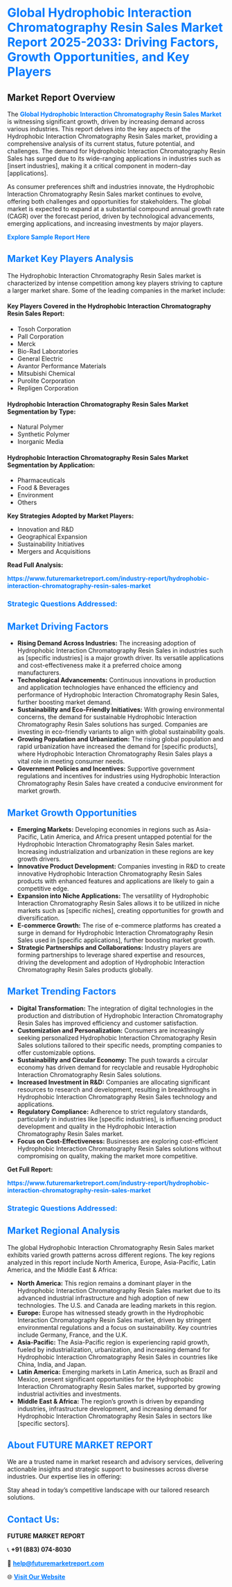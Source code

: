 <h1 style="color: #007BFF;">Global Hydrophobic Interaction Chromatography Resin Sales Market Report 2025-2033: Driving Factors, Growth Opportunities, and Key Players</h1>

<section id="overview">
<h2>Market Report Overview</h2>
<p>The <a href="https://www.futuremarketreport.com/industry-report/hydrophobic-interaction-chromatography-resin-sales-market" style="color: #007BFF; text-decoration: none;"><strong>Global Hydrophobic Interaction Chromatography Resin Sales Market</strong></a> is witnessing significant growth, driven by increasing demand across various industries. This report delves into the key aspects of the Hydrophobic Interaction Chromatography Resin Sales market, providing a comprehensive analysis of its current status, future potential, and challenges. The demand for Hydrophobic Interaction Chromatography Resin Sales has surged due to its wide-ranging applications in industries such as [insert industries], making it a critical component in modern-day [applications].</p>
<p>As consumer preferences shift and industries innovate, the Hydrophobic Interaction Chromatography Resin Sales market continues to evolve, offering both challenges and opportunities for stakeholders. The global market is expected to expand at a substantial compound annual growth rate (CAGR) over the forecast period, driven by technological advancements, emerging applications, and increasing investments by major players.</p>
</section>

<section id="overview">
<p><a href="https://www.futuremarketreport.com/request-sample/reportId=104171" style="color: #007BFF; text-decoration: none;"><strong>Explore Sample Report Here</strong></a></p>
</section>

<section id="key-players">
<h2 style="color: #007BFF;">Market Key Players Analysis</h2>
<p>The Hydrophobic Interaction Chromatography Resin Sales market is characterized by intense competition among key players striving to capture a larger market share. Some of the leading companies in the market include:</p>
<h4>Key Players Covered in the Hydrophobic Interaction Chromatography Resin Sales Report:</h4>
<ul><li>Tosoh Corporation</li><li>Pall Corporation</li><li>Merck</li><li>Bio-Rad Laboratories</li><li>General Electric</li><li>Avantor Performance Materials</li><li>Mitsubishi Chemical</li><li>Purolite Corporation</li><li>Repligen Corporation</li></ul>
<h4>Hydrophobic Interaction Chromatography Resin Sales Market Segmentation by Type:</h4>
<ul><li>Natural Polymer</li><li>Synthetic Polymer</li><li>Inorganic Media</li></ul>

<h4>Hydrophobic Interaction Chromatography Resin Sales Market Segmentation by Application:</h4>
<ul><li>Pharmaceuticals</li><li>Food &amp; Beverages</li><li>Environment</li><li>Others</li></ul>
<p><strong>Key Strategies Adopted by Market Players:</strong></p>
<ul>
<li>Innovation and R&D</li>
<li>Geographical Expansion</li>
<li>Sustainability Initiatives</li>
<li>Mergers and Acquisitions</li>
</ul>
</section>

<section>
<p><strong>Read Full Analysis: </strong></p><a href="https://www.futuremarketreport.com/industry-report/hydrophobic-interaction-chromatography-resin-sales-market" style="color: #007BFF; text-decoration: none;"><strong>https://www.futuremarketreport.com/industry-report/hydrophobic-interaction-chromatography-resin-sales-market</strong></a>
<h3 style="color: #007BFF;">Strategic Questions Addressed:</h3>
</section>

<section id="driving-factors">
<h2 style="color: #007BFF;">Market Driving Factors</h2>
<ul>
<li><strong>Rising Demand Across Industries:</strong> The increasing adoption of Hydrophobic Interaction Chromatography Resin Sales in industries such as [specific industries] is a major growth driver. Its versatile applications and cost-effectiveness make it a preferred choice among manufacturers.</li>
<li><strong>Technological Advancements:</strong> Continuous innovations in production and application technologies have enhanced the efficiency and performance of Hydrophobic Interaction Chromatography Resin Sales, further boosting market demand.</li>
<li><strong>Sustainability and Eco-Friendly Initiatives:</strong> With growing environmental concerns, the demand for sustainable Hydrophobic Interaction Chromatography Resin Sales solutions has surged. Companies are investing in eco-friendly variants to align with global sustainability goals.</li>
<li><strong>Growing Population and Urbanization:</strong> The rising global population and rapid urbanization have increased the demand for [specific products], where Hydrophobic Interaction Chromatography Resin Sales plays a vital role in meeting consumer needs.</li>
<li><strong>Government Policies and Incentives:</strong> Supportive government regulations and incentives for industries using Hydrophobic Interaction Chromatography Resin Sales have created a conducive environment for market growth.</li>
</ul>
</section>

<section id="growth-opportunities">
<h2 style="color: #007BFF;">Market Growth Opportunities</h2>
<ul>
<li><strong>Emerging Markets:</strong> Developing economies in regions such as Asia-Pacific, Latin America, and Africa present untapped potential for the Hydrophobic Interaction Chromatography Resin Sales market. Increasing industrialization and urbanization in these regions are key growth drivers.</li>
<li><strong>Innovative Product Development:</strong> Companies investing in R&D to create innovative Hydrophobic Interaction Chromatography Resin Sales products with enhanced features and applications are likely to gain a competitive edge.</li>
<li><strong>Expansion into Niche Applications:</strong> The versatility of Hydrophobic Interaction Chromatography Resin Sales allows it to be utilized in niche markets such as [specific niches], creating opportunities for growth and diversification.</li>
<li><strong>E-commerce Growth:</strong> The rise of e-commerce platforms has created a surge in demand for Hydrophobic Interaction Chromatography Resin Sales used in [specific applications], further boosting market growth.</li>
<li><strong>Strategic Partnerships and Collaborations:</strong> Industry players are forming partnerships to leverage shared expertise and resources, driving the development and adoption of Hydrophobic Interaction Chromatography Resin Sales products globally.</li>
</ul>
</section>

<section id="trending-factors">
<h2 style="color: #007BFF;">Market Trending Factors</h2>
<ul>
<li><strong>Digital Transformation:</strong> The integration of digital technologies in the production and distribution of Hydrophobic Interaction Chromatography Resin Sales has improved efficiency and customer satisfaction.</li>
<li><strong>Customization and Personalization:</strong> Consumers are increasingly seeking personalized Hydrophobic Interaction Chromatography Resin Sales solutions tailored to their specific needs, prompting companies to offer customizable options.</li>
<li><strong>Sustainability and Circular Economy:</strong> The push towards a circular economy has driven demand for recyclable and reusable Hydrophobic Interaction Chromatography Resin Sales solutions.</li>
<li><strong>Increased Investment in R&D:</strong> Companies are allocating significant resources to research and development, resulting in breakthroughs in Hydrophobic Interaction Chromatography Resin Sales technology and applications.</li>
<li><strong>Regulatory Compliance:</strong> Adherence to strict regulatory standards, particularly in industries like [specific industries], is influencing product development and quality in the Hydrophobic Interaction Chromatography Resin Sales market.</li>
<li><strong>Focus on Cost-Effectiveness:</strong> Businesses are exploring cost-efficient Hydrophobic Interaction Chromatography Resin Sales solutions without compromising on quality, making the market more competitive.</li>
</ul>
</section>

<section>
<p><strong>Get Full Report: </strong></p><a href="https://www.futuremarketreport.com/industry-report/hydrophobic-interaction-chromatography-resin-sales-market" style="color: #007BFF; text-decoration: none;"><strong>https://www.futuremarketreport.com/industry-report/hydrophobic-interaction-chromatography-resin-sales-market</strong></a>
<h3 style="color: #007BFF;">Strategic Questions Addressed:</h3>
</section>


<section id="regional-analysis">
<h2 style="color: #007BFF;">Market Regional Analysis</h2>
<p>The global Hydrophobic Interaction Chromatography Resin Sales market exhibits varied growth patterns across different regions. The key regions analyzed in this report include North America, Europe, Asia-Pacific, Latin America, and the Middle East & Africa:</p>
<ul>
<li><strong>North America:</strong> This region remains a dominant player in the Hydrophobic Interaction Chromatography Resin Sales market due to its advanced industrial infrastructure and high adoption of new technologies. The U.S. and Canada are leading markets in this region.</li>
<li><strong>Europe:</strong> Europe has witnessed steady growth in the Hydrophobic Interaction Chromatography Resin Sales market, driven by stringent environmental regulations and a focus on sustainability. Key countries include Germany, France, and the U.K.</li>
<li><strong>Asia-Pacific:</strong> The Asia-Pacific region is experiencing rapid growth, fueled by industrialization, urbanization, and increasing demand for Hydrophobic Interaction Chromatography Resin Sales in countries like China, India, and Japan.</li>
<li><strong>Latin America:</strong> Emerging markets in Latin America, such as Brazil and Mexico, present significant opportunities for the Hydrophobic Interaction Chromatography Resin Sales market, supported by growing industrial activities and investments.</li>
<li><strong>Middle East & Africa:</strong> The region’s growth is driven by expanding industries, infrastructure development, and increasing demand for Hydrophobic Interaction Chromatography Resin Sales in sectors like [specific sectors].</li>
</ul>
</section>

<footer>
<h2 style="color: #007BFF;">About FUTURE MARKET REPORT</h2>
<p>We are a trusted name in market research and advisory services, delivering actionable insights and strategic support to businesses across diverse industries. Our expertise lies in offering:</p>

<p>Stay ahead in today’s competitive landscape with our tailored research solutions.</p>

<h2 style="color: #007BFF;">Contact Us:</h2>
<p><strong>FUTURE MARKET REPORT</strong></p>
<p>📞 <strong>+91 (883) 074-8030</strong></p>
<p>📧 <strong><a href="mailto:help@futuremarketreport.com" style="color: #007BFF;">help@futuremarketreport.com</a></strong></p>
<p>🌐 <strong><a href="https://www.futuremarketreport.com/" style="color: #007BFF;">Visit Our Website</a></strong></p>
</footer>